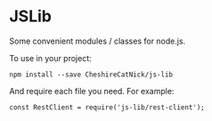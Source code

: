 # JSLib
Some convenient modules / classes for node.js.

To use in your project:
```
npm install --save CheshireCatNick/js-lib
```
And require each file you need. For example:
```
const RestClient = require('js-lib/rest-client');
```

